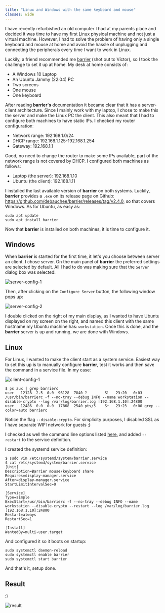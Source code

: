 ```yaml
---
title: "Linux and Windows with the same keyboard and mouse"
classes: wide
---
```


I have recently refurbished an old computer I had at my parents place and decided it was time to have my first Linux physical machine and not just a virtual machine. However, I had to solve the problem of having only a single keyboard and mouse at home and avoid the hassle of unplugging and connecting the peripherals every time I want to work in Linux.

Luckily, a friend recommended me [barrier](https://github.com/debauchee/barrier) (shot out to Víctor), so I took the challenge to set it up at home. My desk at home consists of:

* A Windows 10 Laptop
* An Ubuntu Jammy (22.04) PC
* Two screens
* One mouse
* One keyboard

After reading **barrier's** documentation it became clear that it has a server-client architecture. Since I mainly work with my laptop, I chose to make this the server and make the Linux PC the client. This also meant that I had to configure both machines to have static IPs. I checked my router configuration:

* Network range: 192.168.1.0/24
* DHCP range: 192.168.1.125-192.168.1.254
* Gateway: 192.168.1.1

Good, no need to change the router to make some IPs available, part of the network range is not covered by DHCP. I configured both machines as follows:

* Laptop (the server): 192.168.1.10
* Ubuntu (the client): 192.168.1.11

I installed the last available version of **barrier** on both systems. Luckily, **barrier** provides a `.exe` on its release page on Github: https://github.com/debauchee/barrier/releases/tag/v2.4.0, so that covers Windows. As for Ubuntu, as easy as:

```
sudo apt update
sudo apt install barrier
```

Now that **barrier** is installed on both machines, it is time to configure it.

## Windows

When **barrier** is started for the first time, it let's you choose between server an client. I chose server. On the main panel of **barrier** the preferred settings are selected by default. All I had to do was making sure that the `Server` dialog box was selected.

![server-config-1](https://pablohiro.github.io/page/assets/images/barrier-1.png)

Then, after clicking on the `Configure Server` button, the following window pops up:

![server-config-2](https://pablohiro.github.io/page/assets/images/barrier-2.png)

I double clicked on the right of my main display, as I wanted to have Ubuntu displayed on my screen on the right, and named this client with the same hostname my Ubuntu machine has: `workstation`. Once this is done, and the **barrier** server is up and running, we are done with Windows.

## Linux

For Linux, I wanted to make the client start as a system service. Easiest way to set this up is to manually configure **barrier**, test it works and then save the command in a service file. In my case:

![client-config-1](https://pablohiro.github.io/page/assets/images/barrier-3.png)

```
$ ps aux | grep barrierc
user   12128  2.5  0.0  96128  7840 ?        Sl   23:20   0:03 /usr/bin/barrierc -f --no-tray --debug INFO --name workstation --disable-crypto --log /var/log/barrier.log [192.168.1.10]:24800
user   12486  0.0  0.0  17868  2540 pts/5    S+   23:23   0:00 grep --color=auto barrierc
```

Notice the flag `--disable-crypto`. For simplicity purposes, I disabled SSL as I have separate WIFI network for guests ;)

I checked as well the command line options listed [here](https://github.com/debauchee/barrier/wiki/Command-Line), and added `--restart` to the service definition.

I created the systemd service definition:

```
$ sudo vim /etc/systemd/system/barrier.service
$ cat /etc/systemd/system/barrier.service
[Unit]
Description=Barrier mouse/keyboard share
Requires=display-manager.service
After=display-manager.service
StartLimitIntervalSec=0

[Service]
Type=simple
ExecStart=/usr/bin/barrierc -f --no-tray --debug INFO --name workstation --disable-crypto --restart --log /var/log/barrier.log [192.168.1.10]:24800
Restart=always
RestartSec=1

[Install]
WantedBy=multi-user.target
```

And configured it so it boots on startup:

```
sudo systemctl daemon-reload
sudo systemctl enable barrier
sudo systemctl start barrier
```

And that's it, setup done.

## Result

:)

![result](https://pablohiro.github.io/page/assets/images/barrier-4.jpg)